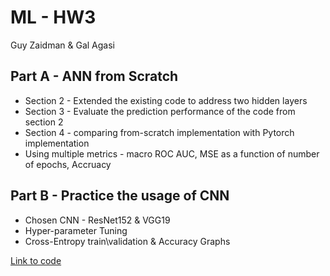 # ML - HW3

Guy Zaidman & Gal Agasi


## Part A - ANN from Scratch
* Section 2 - Extended the existing code to address two hidden layers<br />
* Section 3 - Evaluate the prediction performance of the code from section 2<br />
* Section 4 - comparing from-scratch implementation with Pytorch implementation<br />
* Using multiple metrics - macro ROC AUC, MSE as a function of number of epochs, Accruacy <br />

## Part B -  Practice the usage of CNN
* Chosen CNN - ResNet152 & VGG19<br />
* Hyper-parameter Tuning<br />
* Cross-Entropy train\validation & Accuracy Graphs<br />

[Link to code]([https://app.swaggerhub.com/apis-docs/tomerkel/ProjectAPI/1.0.0](https://github.com/Guyzaidman/ML-hw3/edit/main/README.md))
